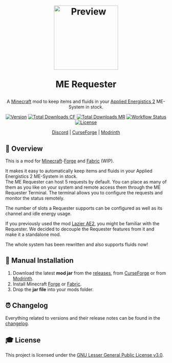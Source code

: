 <h1 align="center">
    <a href="https://github.com/AlmostReliable/merequester"><img src=https://i.imgur.com/tnrrPff.png" alt="Preview" width=200></a>
    <p>ME Requester</p>
</h1>

<div align="center">

A [Minecraft] mod to keep items and fluids in your [Applied Energistics 2][ae2] ME-System in stock.

[![Version][version_badge]][version_link]
[![Total Downloads CF][total_downloads_cf_badge]][curseforge]
[![Total Downloads MR][total_downloads_mr_badge]][modrinth]
[![Workflow Status][workflow_status_badge]][workflow_status_link]
[![License][license_badge]][license]

[Discord] | [CurseForge] | [Modrinth]

</div>

## **📑 Overview**
This is a mod for [Minecraft]-[Forge] and [Fabric] (WIP).

It makes it easy to automatically keep items and fluids in your Applied Energistics 2 ME-System in stock.<br>
The ME Requester can host 5 requests by default. You can place as many of them as you like on your system
and remote access them through the ME Requester Terminal. The terminal allows you to configure the
requests and monitor the status remotely.

The number of slots a Requester supports can be configured as well as its channel and idle energy usage.

If you previously used the mod [Lazier AE2], you might be familiar with the Requester. We decided to decouple
the Requester features from it and make it a standalone mod.

The whole system has been rewritten and also supports fluids now!

## **🔧 Manual Installation**
1. Download the latest **mod jar** from the [releases], from [CurseForge] or from [Modrinth].
2. Install Minecraft [Forge] or [Fabric].
3. Drop the **jar file** into your mods folder.

## **⏰ Changelog**
Everything related to versions and their release notes can be found in the [changelog].

## **🎓 License**
This project is licensed under the [GNU Lesser General Public License v3.0][license].

<!-- Badges -->
[version_badge]: https://img.shields.io/github/v/release/AlmostReliable/merequester?include_prereleases&style=flat-square
[version_link]: https://github.com/AlmostReliable/merequester/releases/latest
[total_downloads_cf_badge]: http://cf.way2muchnoise.eu/full_688367.svg?badge_style=flat
[total_downloads_mr_badge]: https://img.shields.io/badge/dynamic/json?style=flat-square&color=5da545&label=modrinth&query=downloads&url=https://api.modrinth.com/api/v1/mod/E6BFl96N
[workflow_status_badge]: https://img.shields.io/github/workflow/status/AlmostReliable/merequester/Build?style=flat-square
[workflow_status_link]: https://github.com/AlmostReliable/merequester/actions
[license_badge]: https://img.shields.io/github/license/AlmostReliable/merequester?style=flat-square

<!-- Links -->
[minecraft]: https://www.minecraft.net/
[ae2]: https://www.curseforge.com/minecraft/mc-mods/applied-energistics-2
[discord]: https://discord.com/invite/ThFnwZCyYY
[curseforge]: https://www.curseforge.com/minecraft/mc-mods/merequester
[modrinth]: https://modrinth.com/mod/merequester
[forge]: http://files.minecraftforge.net/
[fabric]: https://fabricmc.net/
[lazier ae2]: https://www.curseforge.com/minecraft/mc-mods/lazierae2
[releases]: https://github.com/AlmostReliable/merequester/releases
[changelog]: CHANGELOG.md
[license]: LICENSE

